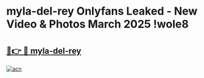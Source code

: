 # myla-del-rey Onlyfans Leaked - New Video & Photos March 2025 !wole8

# <h2><a href="https://lz41qi.iuczelnia.edu.pl?title=myla-del-rey&ref=wole8">🔗👉 🔴 myla-del-rey</a></h2>

[![acn](https://github.com/user-attachments/assets/0f9c940e-d8b0-45ae-aac7-cd30a18b3e1c)](https://lz41qi.iuczelnia.edu.pl?title=myla-del-rey&ref=wole8)

